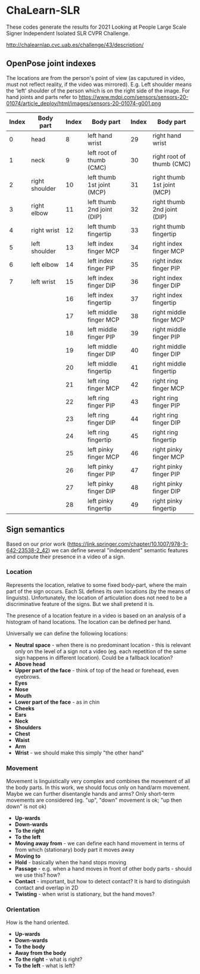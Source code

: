 # ChaLearn-SLR
These codes generate the results for 2021 Looking at People Large Scale Signer Independent Isolated SLR CVPR Challenge.

http://chalearnlap.cvc.uab.es/challenge/43/description/

## OpenPose joint indexes

The locations are from the person's point of view (as caputured in video, must not reflect reality, if the video was mirrored).
E.g. Left shoulder means the 'left' shoulder of the person which is on the right side of the image.
For hand joints and parts refer to https://www.mdpi.com/sensors/sensors-20-01074/article_deploy/html/images/sensors-20-01074-g001.png


Index | Body part | Index | Body part | Index | Body part
--- | --- | --- | --- | --- | ---
0 | head | 8 | left hand wrist | 29 | right hand wrist
1 | neck | 9 | left root of thumb (CMC) | 30 | right root of thumb (CMC)
2 | right shoulder | 10 | left thumb 1st joint (MCP) | 31 | right thumb 1st joint (MCP)
3 | right elbow | 11 | left thumb 2nd joint (DIP) | 32 | right thumb 2nd joint (DIP)
4 | right wrist | 12 | left thumb fingertip | 33 | right thumb fingertip
5 | left shoulder | 13 | left index finger MCP | 34 | right index finger MCP
6 | left elbow | 14 | left index finger PIP | 35 | right index finger PIP
7 | left wrist | 15 | left index finger DIP | 36 | right index finger DIP
 | | | 16 | left index fingertip | 37 | right index fingertip
 | | | 17 | left middle finger MCP | 38 | right middle finger MCP
 | | | 18 | left middle finger PIP | 39 | right middle finger PIP
 | | | 19 | left middle finger DIP | 40 | right middle finger DIP
 | | | 20 | left middle fingertip | 41 | right middle fingertip
 | | | 21 | left ring finger MCP | 42 | right ring finger MCP
 | | | 22 | left ring finger PIP | 43 | right ring finger PIP
 | | | 23 | left ring finger DIP | 44 | right ring finger DIP
 | | | 24 | left ring fingertip | 45 | right ring fingertip
 | | | 25 | left pinky finger MCP | 46 | right pinky finger MCP
 | | | 26 | left pinky finger PIP | 47 | right pinky finger PIP
 | | | 27 | left pinky finger DIP | 48 | right pinky finger DIP
 | | | 28 | left pinky fingertip | 49 | right pinky fingertip
 
## Sign semantics
Based on our prior work (https://link.springer.com/chapter/10.1007/978-3-642-23538-2_42) we can define several 
"independent" semantic features and compute their presence in a video of a sign.

### Location
Represents the location, relative to some fixed body-part, where the main part of the sign occurs. Each SL defines its
own locations (by the means of linguists). Unfortunately, the location of articulation does not need to be a discriminative
feature of the signs. But we shall pretend it is.

The presence of a location feature in a video is based on an analysis of a histogram of hand locations. The location can
be defined per hand.

Universally we can define the following locations:

- **Neutral space** - when there is no predominant location - this is relevant only on the level of a sign not a video 
(eg. each repetition of the same sign happens in different location). Could be a fallback location?
- **Above head**
- **Upper part of the face** - think of top of the head or forehead, even eyebrows.
- **Eyes**
- **Nose**
- **Mouth**
- **Lower part of the face** - as in chin
- **Cheeks**
- **Ears**
- **Neck**
- **Shoulders**
- **Chest**
- **Waist**
- **Arm**
- **Wrist** - we should make this simply "the other hand"

### Movement
Movement is linguistically very complex and combines the movement of all the body parts. In this work, we should focus
only on hand/arm movement. Maybe we can further disentangle hands and arms? Only short-term movements are considered
(eg. "up", "down" movement is ok; "up then down" is not ok)

- **Up-wards**
- **Down-wards**
- **To the right**
- **To the left**
- **Moving away from** - we can define each hand movement in terms of from which (stationary) body part it moves away
- **Moving to**
- **Hold** - basically when the hand stops moving
- **Passage** - e.g. when a hand moves in front of other body parts - should we use this? how?
- **Contact** - important, but how to detect contact? It is hard to distinguish contact and overlap in 2D
- **Twisting** - when wrist is stationary, but the hand moves?

### Orientation
How is the hand oriented.

- **Up-wards**
- **Down-wards**
- **To the body**
- **Away from the body**
- **To the right** - what is right?
- **To the left** - what is left? 

